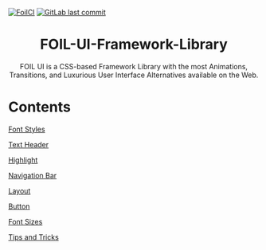 [![FoilCI](https://github.com/senalbulumulle/FOIL-UI-Framework-Library/actions/workflows/Greet.yml/badge.svg)](https://github.com/senalbulumulle/FOIL-UI-Framework-Library/actions/workflows/Greet.yml)
[![GitLab last commit](https://badgen.net/gitlab/last-commit/NickBusey/HomelabOS/)](https://gitlab.com/NickBusey/HomelabOS/-/commits)


<h1 align = "center">FOIL-UI-Framework-Library </h1>  


<p align = "center"> FOIL UI is a CSS-based Framework Library with the most Animations, Transitions, and Luxurious User Interface Alternatives available on the Web.</b>

# Contents

<a href="https://github.com/senalbulumulle/FOIL-UI-Framework-Library/blob/master/Docs/foil-font-styles.md" class="button">Font Styles</a>
<ul></ul>
<a href="https://github.com/senalbulumulle/FOIL-UI-Framework-Library/blob/master/Docs/foil-text-header.md" class="button">Text Header</a>
<ul></ul>
<a href="https://github.com/senalbulumulle/FOIL-UI-Framework-Library/blob/master/Docs/foil-highlight.md" class="button">Highlight</a>
<ul></ul>
<a href="https://github.com/senalbulumulle/FOIL-UI-Framework-Library/blob/master/Docs/foil-navigation-bar.md" class="button">Navigation Bar</a>
<ul></ul>
<a href="https://github.com/senalbulumulle/FOIL-UI-Framework-Library/blob/master/Docs/foil-layout.md" class="button">Layout</a>
<ul></ul>
<a href="https://github.com/senalbulumulle/FOIL-UI-Framework-Library/blob/master/Docs/foil-buttons.md" class="button">Button</a>
<ul></ul>
<a href="https://github.com/senalbulumulle/FOIL-UI-Framework-Library/blob/master/Docs/foil-font-size.md" class="button">Font Sizes</a>
<ul></ul>
<a href="https://github.com/senalbulumulle/FOIL-UI-Framework-Library/blob/master/Docs/tips-and-tricks.md" class="button">Tips and Tricks</a>
